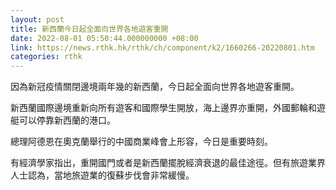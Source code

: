 ```yaml
---
layout: post
title: 新西蘭今日起全面向世界各地遊客重開
date: 2022-08-01 05:50:44.000000000 +08:00
link: https://news.rthk.hk/rthk/ch/component/k2/1660266-20220801.htm
categories: rthk
---
```


因為新冠疫情關閉邊境兩年幾的新西蘭，今日起全面向世界各地遊客重開。

新西蘭國際邊境重新向所有遊客和國際學生開放，海上邊界亦重開，外國郵輪和遊艇可以停靠新西蘭的港口。

總理阿德恩在奧克蘭舉行的中國商業峰會上形容，今日是重要時刻。

有經濟學家指出，重開國門或者是新西蘭擺脫經濟衰退的最佳途徑。但有旅遊業界人士認為，當地旅遊業的復蘇步伐會非常緩慢。
